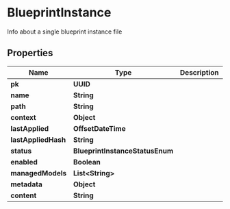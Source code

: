

# BlueprintInstance

Info about a single blueprint instance file

## Properties

| Name | Type | Description | Notes |
|------------ | ------------- | ------------- | -------------|
|**pk** | **UUID** |  |  [readonly] |
|**name** | **String** |  |  |
|**path** | **String** |  |  [optional] |
|**context** | **Object** |  |  [optional] |
|**lastApplied** | **OffsetDateTime** |  |  [readonly] |
|**lastAppliedHash** | **String** |  |  [readonly] |
|**status** | **BlueprintInstanceStatusEnum** |  |  [readonly] |
|**enabled** | **Boolean** |  |  [optional] |
|**managedModels** | **List&lt;String&gt;** |  |  [readonly] |
|**metadata** | **Object** |  |  [readonly] |
|**content** | **String** |  |  [optional] |



